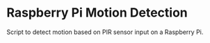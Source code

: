 # Raspberry Pi Motion Detection

Script to detect motion based on PIR sensor input on a Raspberry Pi.
